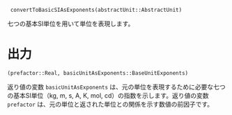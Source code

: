 ```
 convertToBasicSIAsExponents(abstractUnit::AbstractUnit)
```

七つの基本SI単位を用いて単位を表現します。

# 出力

`(prefactor::Real, basicUnitAsExponents::BaseUnitExponents)`

返り値の変数 `basicUnitAsExponents` は、元の単位を表現するために必要な七つの基本SI単位（kg, m, s, A, K, mol, cd）の指数を示します。返り値の変数 `prefactor` は、元の単位と返された単位との関係を示す数値の前因子です。
